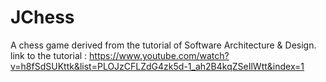 # JChess
 A chess game derived from the tutorial of Software Architecture & Design.
 link to the tutorial : https://www.youtube.com/watch?v=h8fSdSUKttk&list=PLOJzCFLZdG4zk5d-1_ah2B4kqZSeIlWtt&index=1
